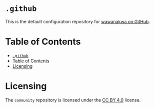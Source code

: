 # `.github`

This is the default configuration repository for [wawanakwa on GitHub][gh-wawanakwa].

# Table of Contents

- [`.github`](#github)
- [Table of Contents](#table-of-contents)
- [Licensing](#licensing)

# Licensing

The `community` repository is licensed under the [CC BY 4.0](LICENSE) license.

[gh-wawanakwa]: https://github.com/wawanakwa
